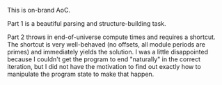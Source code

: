 This is on-brand AoC.

Part 1 is a beautiful parsing and structure-building task.

Part 2 throws in end-of-universe compute times and requires a shortcut.
The shortcut is very well-behaved (no offsets, all module periods are primes) and immediately yields the solution.
I was a little disappointed because I couldn't get the program to end "naturally" in the correct iteration, but I did not have the motivation to find out exactly how to manipulate the program state to make that happen.
